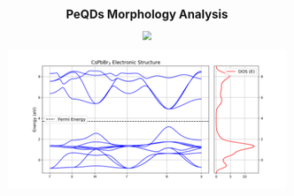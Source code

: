 <h2 align="center"> PeQDs Morphology Analysis </h2>

<p align="center"><img src="https://github.com/gabrielxvr/PeQDs-morphology-analysis/assets/106620307/88f467e8-48fd-4fa9-8e29-710ac231c8f0"></p>

<p align="center"><img src="https://github.com/gabrielxvr/PeQDs-morphology-analysis/blob/main/CsPbBr3/banda_CsPbBr3.png"></p>


